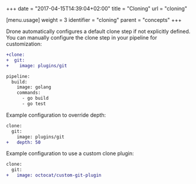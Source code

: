 +++
date = "2017-04-15T14:39:04+02:00"
title = "Cloning"
url = "cloning"

[menu.usage]
  weight = 3
  identifier = "cloning"
  parent = "concepts"
+++

Drone automatically configures a default clone step if not explicitly defined. You can manually configure the clone step in your pipeline for customization:

```diff
+clone:
+  git:
+    image: plugins/git

pipeline:
  build:
    image: golang
    commands:
      - go build
      - go test
```

Example configuration to override depth:

```diff
clone:
  git:
    image: plugins/git
+   depth: 50
```

Example configuration to use a custom clone plugin:

```diff
clone:
  git:
+   image: octocat/custom-git-plugin
```
